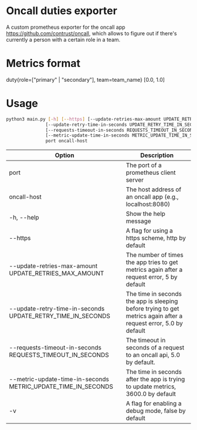 # Oncall duties exporter
A custom prometheus exporter for the oncall app https://github.com/contrust/oncall, which allows to figure out if there's currently a person with a certain role in a team.
# Metrics format
duty{role=["primary" | "secondary"], team=team_name} [0.0, 1.0]
# Usage
```sh
python3 main.py [-h] [--https] [--update-retries-max-amount UPDATE_RETRIES_MAX_AMOUNT]
               [--update-retry-time-in-seconds UPDATE_RETRY_TIME_IN_SECONDS]
               [--requests-timeout-in-seconds REQUESTS_TIMEOUT_IN_SECONDS]
               [--metric-update-time-in-seconds METRIC_UPDATE_TIME_IN_SECONDS] [-v]
               port oncall-host
```
| Option | Description |
| --- | --- |
| port | The port of a prometheus client server |
| oncall-host | The host address of an oncall app (e.g., localhost:8080) |
| -h, --help | Show the help message |
| --https  | A flag for using a https scheme, http by default |
| --update-retries-max-amount UPDATE_RETRIES_MAX_AMOUNT | The number of times the app tries to get metrics again after a request error, 5 by default |
| --update-retry-time-in-seconds UPDATE_RETRY_TIME_IN_SECONDS | The time in seconds the app is sleeping before trying to get metrics again after a request error, 5.0 by default |
| --requests-timeout-in-seconds REQUESTS_TIMEOUT_IN_SECONDS | The timeout in seconds of a request to an oncall api, 5.0 by default. |
| --metric-update-time-in-seconds METRIC_UPDATE_TIME_IN_SECONDS | The time in seconds after the app is trying to update metrics, 3600.0 by default |
| -v | A flag for enabling a debug mode, false by default |

